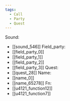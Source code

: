 ```yaml
---
tags:
  - Call
  - Party
  - Quest
---
```

Sound:
- [[sound_546]]
Field_party:
- [[field_party_0]]
- [[field_party_1]]
- [[field_party_2]]
- [[field_party_3]]
Quest:
- [[quest_28]]
Name:
- [[name_0]]
- [[name_65278]]
Fn:
- [[u4121_function12]]
- [[u4121_function7]]
